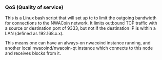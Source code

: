 ### QoS (Quality of service) ###

This is a Linux bash script that will set up tc to limit the outgoing bandwidth for connections to the NWACoin network. It limits outbound TCP traffic with a source or destination port of 9333, but not if the destination IP is within a LAN (defined as 192.168.x.x).

This means one can have an always-on nwacoind instance running, and another local nwacoind/nwacoin-qt instance which connects to this node and receives blocks from it.
